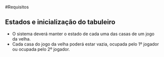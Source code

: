 #Requisitos 
## Estados e inicialização do tabuleiro 
* O sistema deverá manter o estado de cada uma das casas de um jogo da velha. 
* Cada casa do jogo da velha poderá estar vazia, ocupada pelo 1º jogador ou ocupada pelo 2º jogador.
